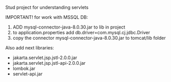 Stud project for understanding servlets

IMPORTANT! for work with MSSQL DB:
1. ADD mysql-connector-java-8.0.30.jar to lib in project
2. to application.properties add db.driver=com.mysql.cj.jdbc.Driver
3. copy the connector mysql-connector-java-8.0.30.jar to tomcat/lib folder 

Also add next libraries:
- jakarta.servlet.jsp.jstl-2.0.0.jar
- jakarta.servlet.jsp.jstl-api-2.0.0.jar
- lombok.jar
- servlet-api.jar